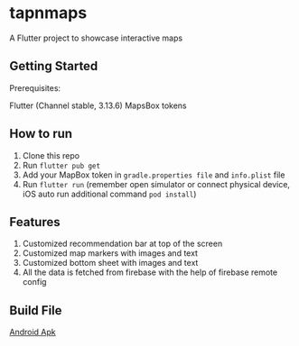 # tapnmaps

A Flutter project to showcase interactive maps

## Getting Started

Prerequisites:

 Flutter (Channel stable, 3.13.6)
 MapsBox tokens

## How to run

1. Clone this repo
2. Run `flutter pub get`
3. Add your MapBox token in `gradle.properties file` and `info.plist` file
4. Run `flutter run` (remember open simulator or connect physical device, iOS auto run additional command `pod install`)

## Features
1. Customized recommendation bar at top of the screen
2. Customized map markers with images and text
3. Customized bottom sheet with images and text
4. All the data is fetched from firebase with the help of firebase remote config

## Build File

[Android Apk
](https://drive.google.com/file/d/18q4_NTPdiw1Ha_M02Y_w0FfgAvO1HVx_/view?usp=sharing)